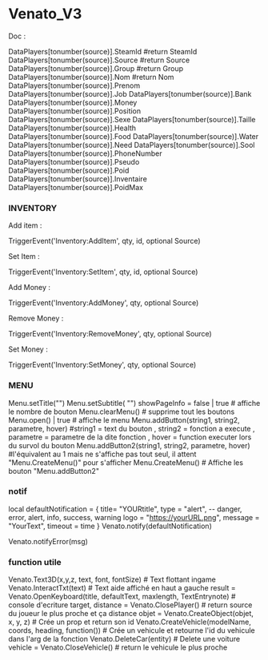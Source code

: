 # Venato_V3

Doc :

DataPlayers[tonumber(source)].SteamId           #return SteamId
DataPlayers[tonumber(source)].Source						#return Source
DataPlayers[tonumber(source)].Group							#return Group
DataPlayers[tonumber(source)].Nom								#return Nom
DataPlayers[tonumber(source)].Prenom
DataPlayers[tonumber(source)].Job
DataPlayers[tonumber(source)].Bank
DataPlayers[tonumber(source)].Money
DataPlayers[tonumber(source)].Position
DataPlayers[tonumber(source)].Sexe
DataPlayers[tonumber(source)].Taille
DataPlayers[tonumber(source)].Health
DataPlayers[tonumber(source)].Food
DataPlayers[tonumber(source)].Water
DataPlayers[tonumber(source)].Need
DataPlayers[tonumber(source)].Sool
DataPlayers[tonumber(source)].PhoneNumber
DataPlayers[tonumber(source)].Pseudo
DataPlayers[tonumber(source)].Poid
DataPlayers[tonumber(source)].Inventaire
DataPlayers[tonumber(source)].PoidMax


### INVENTORY ###

Add item :

TriggerEvent('Inventory:AddItem', qty, id, optional Source)

Set Item :

TriggerEvent('Inventory:SetItem', qty, id, optional Source)


Add Money :

TriggerEvent('Inventory:AddMoney', qty, optional Source)

Remove Money :

TriggerEvent('Inventory:RemoveMoney', qty, optional Source)

Set Money :

TriggerEvent('Inventory:SetMoney', qty, optional Source)


###  MENU  ###

Menu.setTitle("")
Menu.setSubtitle( "")
showPageInfo = false | true     # affiche le nombre de bouton
Menu.clearMenu()    # supprime tout les boutons
Menu.open() | true   # affiche le menu
Menu.addButton(string1, string2, parametre, hover)   #string1 = text du bouton ,  string2 = fonction a execute , parametre = parametre de la dite fonction , hover = function executer lors du survol du bouton
Menu.addButton2(string1, string2, parametre, hover)   #l'équivalent au 1 mais ne s'affiche pas tout seul, il attent "Menu.CreateMenu()" pour s'afficher
Menu.CreateMenu()   # Affiche les bouton "Menu.addButton2"
### notif ###

local defaultNotification = {
 title= "YOURtitle",
 type = "alert", --  danger, error, alert, info, success, warning
 logo = "https://yourURL.png",
 message = "YourText",
 timeout = time
}
Venato.notify(defaultNotification)

Venato.notifyError(msg)

### function utile ###

Venato.Text3D(x,y,z, text, font, fontSize)                                   # Text flottant ingame
Venato.InteractTxt(text)                                                     # Text aide affiché en haut a gauche
result = Venato.OpenKeyboard(title, defaultText, maxlength, TextEntrynote)   # console d'ecriture
target, distance = Venato.ClosePlayer()                                      # return source du joueur le plus proche et ça distance
objet = Venato.CreateObject(objet, x, y, z)                                  # Crée un prop et return son id
Venato.CreateVehicle(modelName, coords, heading, function())                 # Crée un vehicule et retourne l'id du vehicule dans l'arg de la fonction
Venato.DeleteCar(entity)                                                     # Delete une voiture
vehicle = Venato.CloseVehicle()                                              # return le vehicule le plus proche
